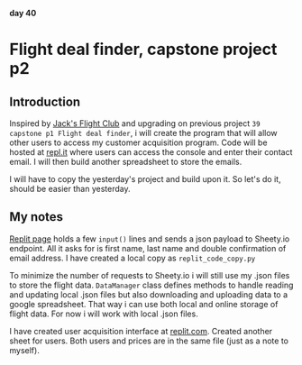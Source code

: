 **day 40**

# Flight deal finder, capstone project p2

## Introduction

Inspired by [Jack's Flight Club](https://jacksflightclub.com) and upgrading on previous project `39 capstone p1 Flight deal finder`, i will create the program that will allow other users to access my customer acquisition program. Code will be hosted at [repl.it](https://replit.com) where users can access the console and enter their contact email. I will then build another spreadsheet to store the emails.

I will have to copy the yesterday's project and build upon it. So let's do it, should be easier than yesterday.

## My notes

[Replit page](https://replit.com/@MorphZG) holds a few `input()` lines and sends a json payload to Sheety.io endpoint. All it asks for is first name, last name and double confirmation of email address. I have created a local copy as `replit_code_copy.py`

To minimize the number of requests to Sheety.io i will still use my .json files to store the flight data. `DataManager` class defines methods to handle reading and updating local .json files but also downloading and uploading data to a google spreadsheet. That way i can use both local and online storage of flight data. For now i will work with local .json files.

I have created user acquisition interface at [replit.com](https://replit.com/@MorphZG/Flight-Club). Created another sheet for users. Both users and prices are in the same file (just as a note to myself).

<!-- continue at step 4 -->